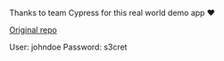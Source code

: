 Thanks to team Cypress for this real world demo app ❤️

<a href="https://github.com/cypress-io/cypress-realworld-app">Original repo</a>

User: johndoe
Password: s3cret
